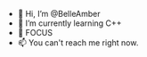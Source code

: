- 👋 Hi, I’m @BelleAmber
- 🌱 I’m currently learning C++
- 💞️ FOCUS
- 📫 You can't reach me right now.
<!---
BelleAmber/BelleAmber is a ✨ special ✨ repository because its `README.md` (this file) appears on your GitHub profile.
You can click the Preview link to take a look at your changes.
--->

